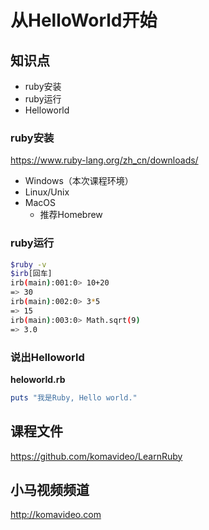从HelloWorld开始
===============

## 知识点

* ruby安装
* ruby运行
* Helloworld

### ruby安装

https://www.ruby-lang.org/zh_cn/downloads/

+ Windows（本次课程环境）
+ Linux/Unix
+ MacOS
  + 推荐Homebrew

### ruby运行

~~~bash
$ruby -v
$irb[回车]
irb(main):001:0> 10+20
=> 30
irb(main):002:0> 3*5
=> 15
irb(main):003:0> Math.sqrt(9)
=> 3.0
~~~

### 说出Helloworld

**heloworld.rb**

~~~ruby
puts "我是Ruby, Hello world."
~~~

## 课程文件

https://github.com/komavideo/LearnRuby

## 小马视频频道

http://komavideo.com

